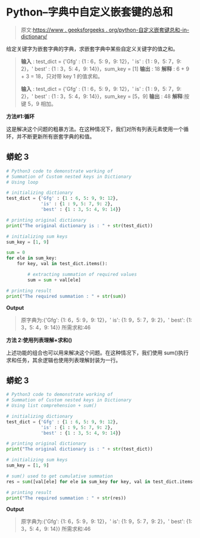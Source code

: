 # Python–字典中自定义嵌套键的总和

> 原文:[https://www . geeksforgeeks . org/python-自定义嵌套键总和-in-dictionary/](https://www.geeksforgeeks.org/python-summation-of-custom-nested-keys-in-dictionary/)

给定关键字为嵌套字典的字典，求嵌套字典中某些自定义关键字的值之和。

> **输入** : test_dict = {'Gfg' : {1 : 6，5: 9，9: 12}，' is' : {1 : 9，5: 7，9: 2}，' best' : {1 : 3，5: 4，9: 14}}，sum_key = [1]
> **输出** : 18
> **解释** : 6 + 9 + 3 = 18，只对带 key 1 的值求和。
> 
> **输入** : test_dict = {'Gfg' : {1 : 6，5: 9，9: 12}，' is' : {1 : 9，5: 7，9: 2}，' best' : {1 : 3，5: 4，9: 14}}，sum_key = [5，9]
> **输出** : 48
> **解释**:按键 5，9 相加。

**方法#1:循环**

这是解决这个问题的粗暴方法。在这种情况下，我们对所有列表元素使用一个循环，并不断更新所有嵌套字典的和值。

## 蟒蛇 3

```py
# Python3 code to demonstrate working of 
# Summation of Custom nested keys in Dictionary
# Using loop

# initializing dictionary
test_dict = {'Gfg' : {1 : 6, 5: 9, 9: 12},
             'is' : {1 : 9, 5: 7, 9: 2}, 
             'best' : {1 : 3, 5: 4, 9: 14}}

# printing original dictionary
print("The original dictionary is : " + str(test_dict))

# initializing sum keys 
sum_key = [1, 9]

sum = 0
for ele in sum_key:
    for key, val in test_dict.items():

        # extracting summation of required values
        sum = sum + val[ele]

# printing result 
print("The required summation : " + str(sum)) 
```

**Output**

> 原字典为:{'Gfg': {1: 6，5: 9，9: 12}，' is': {1: 9，5: 7，9: 2}，' best': {1: 3，5: 4，9: 14}}
> 所需求和:46

**方法 2:使用列表理解+求和()**

上述功能的组合也可以用来解决这个问题。在这种情况下，我们使用 sum()执行求和任务，其余逻辑也使用列表理解封装为一行。

## 蟒蛇 3

```py
# Python3 code to demonstrate working of 
# Summation of Custom nested keys in Dictionary
# Using list comprehension + sum()

# initializing dictionary
test_dict = {'Gfg' : {1 : 6, 5: 9, 9: 12},
             'is' : {1 : 9, 5: 7, 9: 2}, 
             'best' : {1 : 3, 5: 4, 9: 14}}

# printing original dictionary
print("The original dictionary is : " + str(test_dict))

# initializing sum keys 
sum_key = [1, 9]

# sum() used to get cumulative summation
res = sum([val[ele] for ele in sum_key for key, val in test_dict.items()])

# printing result 
print("The required summation : " + str(res)) 
```

**Output**

> 原字典为:{'Gfg': {1: 6，5: 9，9: 12}，' is': {1: 9，5: 7，9: 2}，' best': {1: 3，5: 4，9: 14}}
> 所需求和:46